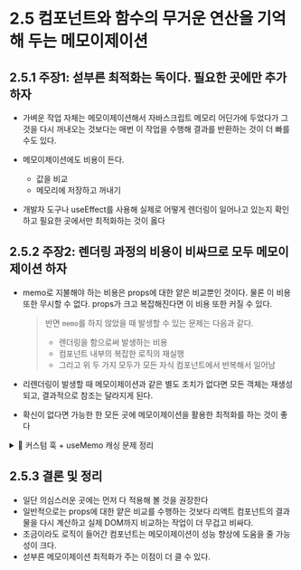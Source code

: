 # 2.5 컴포넌트와 함수의 무거운 연산을 기억해 두는 메모이제이션

## 2.5.1 주장1: 섣부른 최적화는 독이다. 필요한 곳에만 추가하자
- 가벼운 작업 자체는 메모이제이션해서 자바스크립트 메모리 어딘가에 두었다가 그것을 다시 꺼내오는 것보다는 매번 이 작업을 수행해 결과를 반환하는 것이 더 빠를 수도 있다.

- 메모이제이션에도 비용이 든다. 
    - 값을 비교
    - 메모리에 저장하고 꺼내기
-  개발자 도구나 useEffect를 사용해 실제로 어떻게 렌더링이 일어나고 있는지 확인하고 필요한 곳에서만 최적화하는 것이 옳다

## 2.5.2 주장2: 렌더링 과정의 비용이 비싸므로 모두 메모이제이션 하자
-  memo로 지불해야 하는 비용은 props에 대한 얕은 비교뿐인 것이다. 물론 이 비용 또한 무시할 수 없다. props가 크고 복잡해진다면 이 비용 또한 커질 수 있다.


    > 반면 `memo`를 하지 않았을 때 발생할 수 있는 문제는 다음과 같다.
    > 
    > * 렌더링을 함으로써 발생하는 비용
    > * 컴포넌트 내부의 복잡한 로직의 재실행
    > * 그리고 위 두 가지 모두가 모든 자식 컴포넌트에서 반복해서 일어남

- 리렌더링이 발생할 때 메모이제이션과 같은 별도 조치가 없다면 모든 객체는 재생성되고, 결과적으로 참조는 달라지게 된다.

- 확신이 없다면 가능한 한 모든 곳에 메모이제이션을 활용한 최적화를 하는 것이 좋다

<details>
<summary>📌 커스텀 훅 + useMemo 캐싱 문제 정리</summary>

### 🔍 코드 파싱 및 설명

#### 1. 기존 `useMath` 커스텀 훅
```tsx
function useMath(number: number) {
  const [double, setDouble] = useState(0)
  const [triple, setTriple] = useState(0)

  useEffect(() => {
    setDouble(number * 2)
    setTriple(number * 3)
  }, [number])

  return { double, triple }
}
````

#### 2. `App` 컴포넌트

```tsx
export default function App() {
  const [counter, setCounter] = useState(0)
  const value = useMath(10)

  useEffect(() => {
    console.log(value.double, value.triple)
  }, [value])  // 문제 포인트: 값은 바뀌지 않아도 객체 참조가 달라지므로 로그 계속 찍힘

  function handleClick() {
    setCounter((prev) => prev + 1)
  }

  return (
    <>
      <h1>{counter}</h1>
      <button onClick={handleClick}>+</button>
    </>
  )
}
```

#### ⚠️ 문제 요약

* `useMath(10)`이 매 렌더마다 새 객체 `{ double, triple }`를 반환
* 그래서 `useEffect`의 `[value]`가 항상 달라졌다고 판단 → `console.log`가 계속 실행됨

---

#### ✅ 해결책: `useMemo`로 반환 객체 메모이제이션

```tsx
return useMemo(() => ({ double, triple }), [double, triple])
```

* double/triple이 바뀌지 않으면 동일한 객체를 반환
</details>







## 2.5.3 결론 및 정리
- 일단 의심스러운 곳에는 먼저 다 적용해 볼 것을 권장한다
- 일반적으로는 props에 대한 얕은 비교를 수행하는 것보다 리액트 컴포넌트의 결과물을 다시 계산하고 실제 DOM까지 비교하는 작업이 더 무겁고 비싸다. 
- 조금이라도 로직이 들어간 컴포넌트는 메모이제이션이 성능 향상에 도움을 줄 가능성이 크다. 
- 섣부른 메모이제이션 최적화가 주는 이점이 더 클 수 있다.
